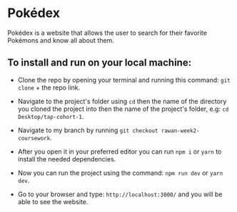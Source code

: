 # Pokédex

Pokédex is a website that allows the user to search for their favorite Pokémons and know all about them.

## To install and run on your local machine:

- Clone the repo by opening your terminal and running this command: `git clone` + the repo link.

- Navigate to the project's folder using `cd` then the name of the directory you cloned the project into then the name of the project's folder, e.g: `cd Desktop/tap-cohort-1`.

- Navigate to my branch by running `git checkout rawan-week2-coursework`.

- After you open it in your preferred editor you can run `npm i` or `yarn` to install the needed dependencies.

- Now you can run the project using the command: `npm run dev` or `yarn dev`.

- Go to your browser and type: `http://localhost:3000/` and you will be able to see the website.
